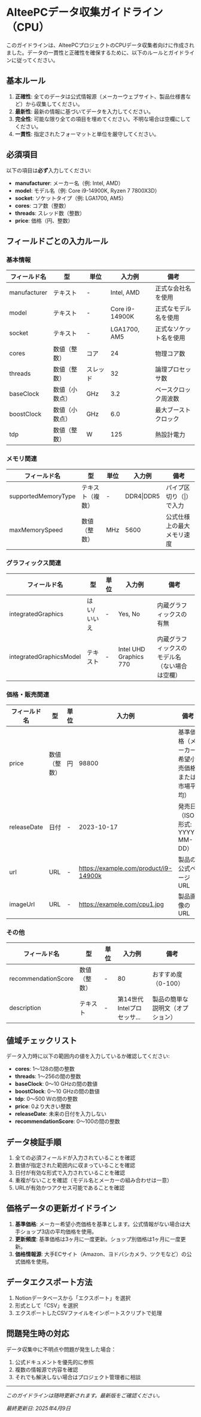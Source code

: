 # AlteePCデータ収集ガイドライン（CPU）

このガイドラインは、AlteePCプロジェクトのCPUデータ収集者向けに作成されました。データの一貫性と正確性を確保するために、以下のルールとガイドラインに従ってください。

## 基本ルール

1. **正確性**: 全てのデータは公式情報源（メーカーウェブサイト、製品仕様書など）から収集してください。
2. **最新性**: 最新の情報に基づいてデータを入力してください。
3. **完全性**: 可能な限り全ての項目を埋めてください。不明な場合は空欄にしてください。
4. **一貫性**: 指定されたフォーマットと単位を厳守してください。

## 必須項目

以下の項目は**必ず**入力してください:

* **manufacturer**: メーカー名（例: Intel, AMD）
* **model**: モデル名（例: Core i9-14900K, Ryzen 7 7800X3D）
* **socket**: ソケットタイプ（例: LGA1700, AM5）
* **cores**: コア数（整数）
* **threads**: スレッド数（整数）
* **price**: 価格（円、整数）

## フィールドごとの入力ルール

### 基本情報

| フィールド名 | 型 | 単位 | 入力例 | 備考 |
|-------------|-----|------|---------|------|
| manufacturer | テキスト | - | Intel, AMD | 正式な会社名を使用 |
| model | テキスト | - | Core i9-14900K | 正式なモデル名を使用 |
| socket | テキスト | - | LGA1700, AM5 | 正式なソケット名を使用 |
| cores | 数値（整数） | コア | 24 | 物理コア数 |
| threads | 数値（整数） | スレッド | 32 | 論理プロセッサ数 |
| baseClock | 数値（小数点） | GHz | 3.2 | ベースクロック周波数 |
| boostClock | 数値（小数点） | GHz | 6.0 | 最大ブーストクロック |
| tdp | 数値（整数） | W | 125 | 熱設計電力 |

### メモリ関連

| フィールド名 | 型 | 単位 | 入力例 | 備考 |
|-------------|-----|------|---------|------|
| supportedMemoryType | テキスト（複数） | - | DDR4\|DDR5 | パイプ区切り（\|）で入力 |
| maxMemorySpeed | 数値（整数） | MHz | 5600 | 公式仕様上の最大メモリ速度 |

### グラフィックス関連

| フィールド名 | 型 | 単位 | 入力例 | 備考 |
|-------------|-----|------|---------|------|
| integratedGraphics | はい/いいえ | - | Yes, No | 内蔵グラフィックスの有無 |
| integratedGraphicsModel | テキスト | - | Intel UHD Graphics 770 | 内蔵グラフィックスのモデル名（ない場合は空欄） |

### 価格・販売関連

| フィールド名 | 型 | 単位 | 入力例 | 備考 |
|-------------|-----|------|---------|------|
| price | 数値（整数） | 円 | 98800 | 基準価格（メーカー希望小売価格または市場平均） |
| releaseDate | 日付 | - | 2023-10-17 | 発売日（ISO形式: YYYY-MM-DD） |
| url | URL | - | https://example.com/product/i9-14900k | 製品の公式ページURL |
| imageUrl | URL | - | https://example.com/cpu1.jpg | 製品画像のURL |

### その他

| フィールド名 | 型 | 単位 | 入力例 | 備考 |
|-------------|-----|------|---------|------|
| recommendationScore | 数値（整数） | - | 80 | おすすめ度（0-100） |
| description | テキスト | - | 第14世代Intelプロセッサ... | 製品の簡単な説明文（オプション） |

## 値域チェックリスト

データ入力時に以下の範囲内の値を入力しているか確認してください:

- **cores**: 1～128の間の整数
- **threads**: 1～256の間の整数
- **baseClock**: 0～10 GHzの間の数値
- **boostClock**: 0～10 GHzの間の数値
- **tdp**: 0～500 Wの間の整数
- **price**: 0より大きい整数
- **releaseDate**: 未来の日付を入力しない
- **recommendationScore**: 0～100の間の整数

## データ検証手順

1. 全ての必須フィールドが入力されていることを確認
2. 数値が指定された範囲内に収まっていることを確認
3. 日付が有効な形式で入力されていることを確認
4. 重複がないことを確認（モデル名とメーカーの組み合わせは一意）
5. URLが有効かつアクセス可能であることを確認

## 価格データの更新ガイドライン

1. **基準価格**: メーカー希望小売価格を基準とします。公式情報がない場合は大手ショップ3店の平均価格を使用。
2. **更新頻度**: 基準価格は3ヶ月に一度更新。ショップ別価格は1ヶ月に一度更新。
3. **価格情報源**: 大手ECサイト（Amazon、ヨドバシカメラ、ツクモなど）の公式価格を使用。

## データエクスポート方法

1. Notionデータベースから「エクスポート」を選択
2. 形式として「CSV」を選択
3. エクスポートしたCSVファイルをインポートスクリプトで処理

## 問題発生時の対応

データ収集中に不明点や問題が発生した場合：

1. 公式ドキュメントを優先的に参照
2. 複数の情報源で内容を確認
3. それでも解決しない場合はプロジェクト管理者に相談

---

*このガイドラインは随時更新されます。最新版をご確認ください。*

*最終更新日: 2025年4月9日*